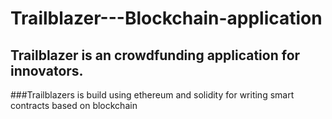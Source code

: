 # Trailblazer---Blockchain-application
## Trailblazer is an crowdfunding application for innovators.

###Trailblazers is build using ethereum and solidity for writing smart contracts based on blockchain
